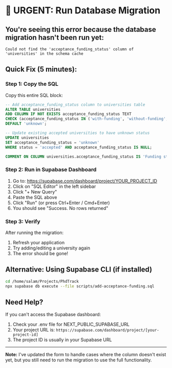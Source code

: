 # 🚨 URGENT: Run Database Migration

## You're seeing this error because the database migration hasn't been run yet:
```
Could not find the 'acceptance_funding_status' column of 'universities' in the schema cache
```

## Quick Fix (5 minutes):

### Step 1: Copy the SQL
Copy this entire SQL block:

```sql
-- Add acceptance_funding_status column to universities table
ALTER TABLE universities
ADD COLUMN IF NOT EXISTS acceptance_funding_status TEXT
CHECK (acceptance_funding_status IN ('with-funding', 'without-funding', 'pending', 'unknown'))
DEFAULT 'unknown';

-- Update existing accepted universities to have unknown status
UPDATE universities
SET acceptance_funding_status = 'unknown'
WHERE status = 'accepted' AND acceptance_funding_status IS NULL;

COMMENT ON COLUMN universities.acceptance_funding_status IS 'Funding status for accepted applications: with-funding, without-funding, pending, or unknown';
```

### Step 2: Run in Supabase Dashboard
1. Go to: https://supabase.com/dashboard/project/YOUR_PROJECT_ID
2. Click on "SQL Editor" in the left sidebar
3. Click "+ New Query"
4. Paste the SQL above
5. Click "Run" (or press Ctrl+Enter / Cmd+Enter)
6. You should see "Success. No rows returned"

### Step 3: Verify
After running the migration:
1. Refresh your application
2. Try adding/editing a university again
3. The error should be gone!

## Alternative: Using Supabase CLI (if installed)

```bash
cd /home/salam/Projects/PhdTrack
npx supabase db execute --file scripts/add-acceptance-funding.sql
```

## Need Help?
If you can't access the Supabase dashboard:
1. Check your .env file for NEXT_PUBLIC_SUPABASE_URL
2. Your project URL is: `https://supabase.com/dashboard/project/[your-project-id]`
3. The project ID is usually in your Supabase URL

---

**Note:** I've updated the form to handle cases where the column doesn't exist yet, but you still need to run the migration to use the full functionality.
